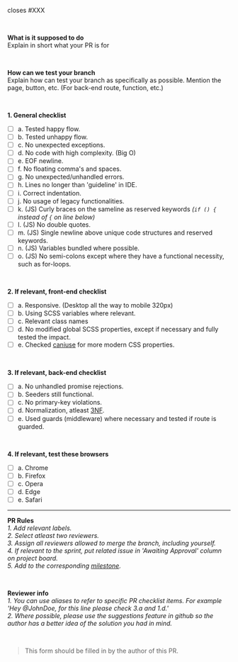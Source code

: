closes #XXX

<br />

 **What is it supposed to do**  
Explain in short what your PR is for

<br />

 **How can we test your branch**  
Explain how can test your branch as specifically as possible. Mention the page, button, etc. (For back-end route, function, etc.)

<br />

**1. General checklist**
- [ ] a. Tested happy flow.
- [ ] b. Tested unhappy flow.
- [ ] c. No unexpected exceptions.
- [ ] d. No code with high complexity. (Big O)
- [ ] e. EOF newline.
- [ ] f. No floating comma's and spaces.
- [ ] g. No unexpected/unhandled errors.
- [ ] h. Lines no longer than 'guideline' in IDE.
- [ ] i. Correct indentation.
- [ ] j. No usage of legacy functionalities.
- [ ] k. (JS) Curly braces on the sameline as reserved keywords *(`if () {` instead of `{` on line below)*
- [ ] l. (JS) No double quotes.
- [ ] m. (JS) Single newline above unique code structures and reserved keywords.
- [ ] n. (JS) Variables bundled where possible.
- [ ] o. (JS) No semi-colons except where they have a functional necessity, such as for-loops.

<br />

**2. If relevant, front-end checklist**
- [ ] a. Responsive. (Desktop all the way to mobile 320px)
- [ ] b. Using SCSS variables where relevant.
- [ ] c. Relevant class names
- [ ] d. No modified global SCSS properties, except if necessary and fully tested the impact.
- [ ] e. Checked [caniuse](https://caniuse.com) for more modern CSS properties.

<br />

**3. If relevant, back-end checklist**
- [ ] a. No unhandled promise rejections.
- [ ] b. Seeders still functional.
- [ ] c. No primary-key violations.
- [ ] d. Normalization, atleast [3NF](https://en.wikipedia.org/wiki/Database_normalization).
- [ ] e. Used guards (middleware) where necessary and tested if route is guarded.

<br />

**4. If relevant, test these browsers**
- [ ] a. Chrome
- [ ] b. Firefox
- [ ] c. Opera
- [ ] d. Edge
- [ ] e. Safari

---

**PR Rules**  
*1. Add relevant labels.*  
*2. Select atleast two reviewers.*  
*3. Assign all reviewers allowed to merge the branch, including yourself.*  
*4. If relevant to the sprint, put related issue in 'Awaiting Approval' column on project board.*  
*5. Add to the corresponding [milestone](https://github.com/AjobK/Seaqull/milestones).*

<br />

**Reviewer info**  
*1. You can use aliases to refer to specific PR checklist items. For example 'Hey @JohnDoe, for this line please check 3.a and 1.d.'*  
*2. Where possible, please use the suggestions feature in github so the author has a better idea of the solution you had in mind.*   

<br />

> This form should be filled in by the author of this PR.
